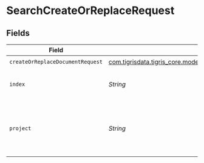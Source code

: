 # SearchCreateOrReplaceRequest


## Fields

| Field                                                                                                                            | Type                                                                                                                             | Required                                                                                                                         | Description                                                                                                                      |
| -------------------------------------------------------------------------------------------------------------------------------- | -------------------------------------------------------------------------------------------------------------------------------- | -------------------------------------------------------------------------------------------------------------------------------- | -------------------------------------------------------------------------------------------------------------------------------- |
| `createOrReplaceDocumentRequest`                                                                                                 | [com.tigrisdata.tigris_core.models.shared.CreateOrReplaceDocumentRequest](../../models/shared/CreateOrReplaceDocumentRequest.md) | :heavy_check_mark:                                                                                                               | N/A                                                                                                                              |
| `index`                                                                                                                          | *String*                                                                                                                         | :heavy_check_mark:                                                                                                               | index name where to create documents.                                                                                            |
| `project`                                                                                                                        | *String*                                                                                                                         | :heavy_check_mark:                                                                                                               | Project name whose db is under target to insert documents.                                                                       |